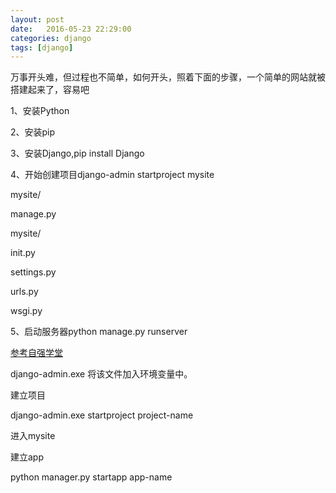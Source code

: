 ```yaml
---
layout: post
date:   2016-05-23 22:29:00
categories: django
tags: [django]
---
```


万事开头难，但过程也不简单，如何开头，照着下面的步骤，一个简单的网站就被搭建起来了，容易吧

1、安装Python

2、安装pip

3、安装Django,pip install Django

4、开始创建项目django-admin startproject mysite

mysite/

manage.py

mysite/

init.py

settings.py

urls.py

wsgi.py

5、启动服务器python manage.py runserver

[参考自强学堂](http://www.ziqiangxuetang.com/django/django-basic.html)

django-admin.exe 将该文件加入环境变量中。

建立项目

django-admin.exe startproject project-name

进入mysite

建立app

python manager.py startapp app-name
